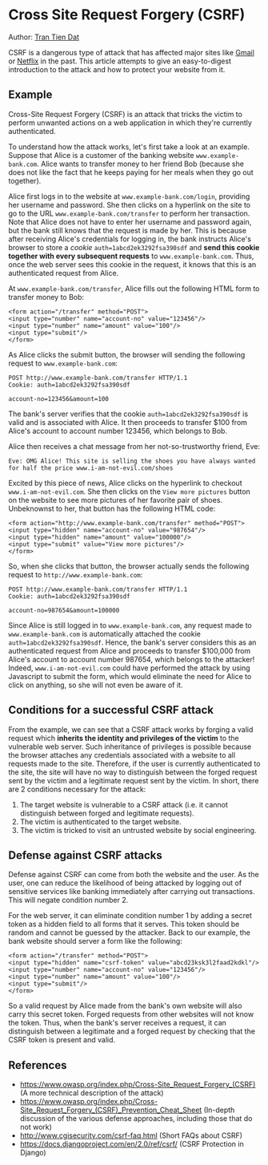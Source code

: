 # Cross Site Request Forgery (CSRF)

Author: [Tran Tien Dat](https://github.com/tran-tien-dat)

CSRF is a dangerous type of attack that has affected major sites like [Gmail](http://archive.oreilly.com/pub/post/gmail_exploit_contact_list_hij.html) or [Netflix](http://blog.jeremiahgrossman.com/2006/10/more-on-netflixs-csrf-advisory.html) in the past. This article attempts to give an easy-to-digest introduction to the attack and how to protect your website from it.

## Example

Cross-Site Request Forgery (CSRF) is an attack that tricks the victim to perform unwanted actions on a web application in which they're currently authenticated. 

To understand how the attack works, let's first take a look at an example. Suppose that Alice is a customer of the banking website `www.example-bank.com`. Alice wants to transfer money to her friend Bob (because she does not like the fact that he keeps paying for her meals when they go out together). 

Alice first logs in to the website at `www.example-bank.com/login`, providing her username and password. She then clicks on a hyperlink on the site to go to the URL `www.example-bank.com/transfer` to perform her transaction. Note that Alice does not have to enter her username and password again, but the bank still knows that the request is made by her. This is because after receiving Alice's credentials for logging in, the bank instructs Alice's browser to store a *cookie* `auth=1abcd2ek3292fsa390sdf` and **send this cookie together with every subsequent requests** to `www.example-bank.com`. Thus, once the web server sees this cookie in the request, it knows that this is an authenticated request from Alice.

At `www.example-bank.com/transfer`, Alice fills out the following HTML form to transfer money to Bob:

```
<form action="/transfer" method="POST">
<input type="number" name="account-no" value="123456"/>
<input type="number" name="amount" value="100"/>
<input type="submit"/>
</form>
```

As Alice clicks the submit button, the browser will sending the following request to `www.example-bank.com`:

```
POST http://www.example-bank.com/transfer HTTP/1.1
Cookie: auth=1abcd2ek3292fsa390sdf

account-no=123456&amount=100
```

The bank's server verifies that the cookie `auth=1abcd2ek3292fsa390sdf` is valid and is associated with Alice. It then proceeds to transfer $100 from Alice's account to account number 123456, which belongs to Bob.

Alice then receives a chat message from her not-so-trustworthy friend, Eve:

```
Eve: OMG Alice! This site is selling the shoes you have always wanted for half the price www.i-am-not-evil.com/shoes
```

Excited by this piece of news, Alice clicks on the hyperlink to checkout `www.i-am-not-evil.com`. She then clicks on the `View more pictures` button on the website to see more pictures of her favorite pair of shoes. Unbeknownst to her, that button has the following HTML code:

```
<form action="http://www.example-bank.com/transfer" method="POST">
<input type="hidden" name="account-no" value="987654"/>
<input type="hidden" name="amount" value="100000"/>
<input type="submit" value="View more pictures"/>
</form>
```

So, when she clicks that button, the browser actually sends the following request to `http://www.example-bank.com`:

```
POST http://www.example-bank.com/transfer HTTP/1.1
Cookie: auth=1abcd2ek3292fsa390sdf

account-no=987654&amount=100000
```

Since Alice is still logged in to `www.example-bank.com`, any request made to `www.example-bank.com` is automatically attached the cookie `auth=1abcd2ek3292fsa390sdf`. Hence, the bank's server considers this as an authenticated request from Alice and proceeds to transfer $100,000 from Alice's account to account number 987654, which belongs to the attacker! Indeed, `www.i-am-not-evil.com` could have performed the attack by using Javascript to submit the form, which would eliminate the need for Alice to click on anything, so she will not even be aware of it.

## Conditions for a successful CSRF attack

From the example, we can see that a CSRF attack works by forging a valid request which **inherits the identity and privileges of the victim** to the vulnerable web server. Such inheritance of privileges is possible because the browser attaches any credentials associated with a website to all requests made to the site. Therefore, if the user is currently authenticated to the site, the site will have no way to distinguish between the forged request sent by the victim and a legitimate request sent by the victim. In short, there are 2 conditions necessary for the attack:

1. The target website is vulnerable to a CSRF attack (i.e. it cannot distinguish between forged and legitimate requests).
2. The victim is authenticated to the target website.
3. The victim is tricked to visit an untrusted website by social engineering.

## Defense against CSRF attacks

Defense against CSRF can come from both the website and the user. As the user, one can reduce the likelihood of being attacked by logging out of sensitive services like banking immediately after carrying out transactions. This will negate condition number 2.

For the web server, it can eliminate condition number 1 by adding a secret token as a hidden field to all forms that it serves. This token should be random and cannot be guessed by the attacker. Back to our example, the bank website should server a form like the following:

```
<form action="/transfer" method="POST">
<input type="hidden" name="csrf-token" value="abcd23ksk3l2faad2kdkl"/>
<input type="number" name="account-no" value="123456"/>
<input type="number" name="amount" value="100"/>
<input type="submit"/>
</form>
```

So a valid request by Alice made from the bank's own website will also carry this secret token. Forged requests from other websites will not know the token. Thus, when the bank's server receives a request, it can distinguish between a legitimate and a forged request by checking that the CSRF token is present and valid.

## References

- https://www.owasp.org/index.php/Cross-Site_Request_Forgery_(CSRF) (A more technical description of the attack)
- https://www.owasp.org/index.php/Cross-Site_Request_Forgery_(CSRF)_Prevention_Cheat_Sheet (In-depth discussion of the various defense approaches, including those that do not work)
- http://www.cgisecurity.com/csrf-faq.html (Short FAQs about CSRF)
- https://docs.djangoproject.com/en/2.0/ref/csrf/ (CSRF Protection in Django)




